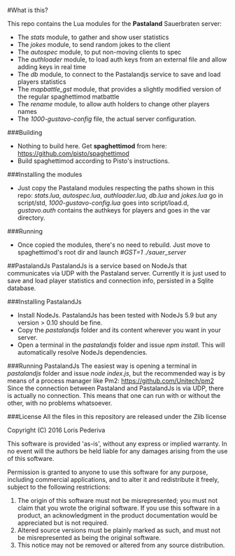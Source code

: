 #What is this?

This repo contains the Lua modules for the **Pastaland** Sauerbraten server:

* The *stats* module, to gather and show user statistics
* The *jokes* module, to send random jokes to the client
* The *autospec* module, to put non-moving clients to spec
* The *authloader* module, to load auth keys from an external file and allow adding keys in real time
* The *db* module, to connect to the Pastalandjs service to save and load players statistics
* The *mapbattle_gst* module, that provides a slightly modified version of the regular spaghettimod matbattle
* The *rename* module, to allow auth holders to change other players names
* The *1000-gustavo-config* file, the actual server configuration.

###Building
* Nothing to build here. Get **spaghettimod** from here: https://github.com/pisto/spaghettimod 
* Build spaghettimod according to Pisto's instructions.

###Installing the modules
* Just copy the Pastaland modules respecting the paths shown in this repo: *stats.lua*, *autospec.lua*, *authloader.lua*, *db.lua* and *jokes.lua* go in script/std, *1000-gustavo-config.lua* goes into script/load.d, *gustavo.auth* contains the authkeys for players and goes in the var directory.

###Running
* Once copied the modules, there's no need to rebuild. Just move to spaghettimod's root dir and launch *#GST=1 ./sauer_server*

##PastalandJs
PastalandJs is a service based on NodeJs that communicates via UDP with the Pastaland server. Currently it is just used to save and load player statistics and connection info, persisted in a Sqlite database.

###Installing PastalandJs
* Install NodeJs. PastalandJs has been tested with NodeJs 5.9 but any version > 0.10 should be fine.
* Copy the *pastalandjs* folder and its content wherever you want in your server.
* Open a terminal in the *pastalandjs* folder and issue *npm install*. This will automatically resolve NodeJs dependencies.

###Running PastalandJs
The easiest way is opening a terminal in *pastalandjs* folder and issue *node index.js*, but the recommended way is by means of a process manager like Pm2: https://github.com/Unitech/pm2
Since the connection between Pastaland and PastalandJs is via UDP, there is actually no connection. This means that one can run with or without the other, with no problems whatsoever.

###License
All the files in this repository are released under the Zlib license

Copyright (C) 2016 Loris Pederiva

  This software is provided 'as-is', without any express or implied
  warranty.  In no event will the authors be held liable for any damages
  arising from the use of this software.

  Permission is granted to anyone to use this software for any purpose,
  including commercial applications, and to alter it and redistribute it
  freely, subject to the following restrictions:

  1. The origin of this software must not be misrepresented; you must not
     claim that you wrote the original software. If you use this software
     in a product, an acknowledgment in the product documentation would be
     appreciated but is not required.
  2. Altered source versions must be plainly marked as such, and must not be
     misrepresented as being the original software.
  3. This notice may not be removed or altered from any source distribution.
